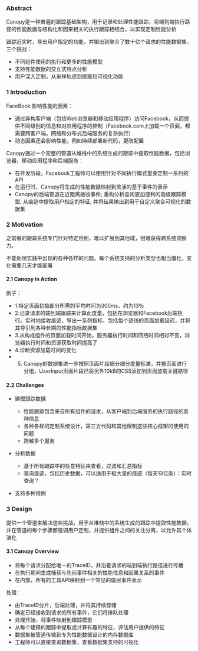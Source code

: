 ### Abstract
Canopy是一种普遍的跟踪基础架构，用于记录和处理性能跟踪，将端到端执行路径的性能数据与结构化和因果相关的执行跟踪相结合，以实现定制性能分析

跟踪近实时，导出用户指定的功能，并输出到聚合了数十亿个请求的性能数据集。三个挑战：
- 不同组件使用的执行和更多的性能模型
- 支持性能数据的交互式特点分析
- 用户深入定制，从采样轨迹到提取和可视化功能
### 1 Introduction
FaceBook 影响性能的因素：
- 通过异构客户端（包括Web浏览器和移动应用程序）访问Facebook，从而提供不同级别的信息和对应用程序的控制（Facebook.com上加载一个页面，都需要跨客户端，网络和分布式后端服务的复杂执行）
- 动态因素还会影响性能，例如持续部署新代码，更改配置

Canopy通过一个完整的管道从堆栈中的系统生成的跟踪中提取性能数据，包括浏览器，移动应用程序和后端服务：
- 在开发阶段，Facebook工程师可以使用针对不同执行模式量身定制一系列的API
- 在运行时，Canopy将生成的性能数据映射到灵活的基于事件的表示
- Canopy的后端管道在近距离接收事件; 重构分析查询更加便利的高级跟踪模型; 从痕迹中提取用户指定的特征; 并将结果输出到用于自定义聚合可视化的数据集

### 2 Motivation
之前做的跟踪系统专门针对特定用例，难以扩展到其他域，很难获得跨系统洞察力。

不能处理实践中出现的各种各样的问题。每个系统支持的分析类型也相当僵化，变化需要几天才能部署

#### 2.1 Canopy in Action
例子：
- 1.特定页面初始部分所需的平均时间为300ms，约为13％
- 2.记录请求的端到端跟踪来计算此度量，包括在浏览器和Facebook后端执行。实时地接收痕迹，导出一系列指标，包括每个迹线的页面加载延迟，并将其导引到各种长期的性能指标数据集
- 3.从构成组件的页面加载时间开始，服务器执行时间和网络时间相对不变，浏览器执行时间和资源获取时间提高了
- 4.诊断资源加载时间的变化
- 5. Canopy的数据集进一步按照页面片段细分细分度量标准，并按页面进行分组，UserInput页面片段已将另外10kB的CSS添加到页面加载关键路径
#### 2.2 Challenges
- 建模跟踪数据
  
  + 性能跟踪包含来自所有组件的请求，从客户端到后端服务的执行路径的各种信息
  + 各种各样的定制系统设计，第三方代码和其他限制这些核心框架的使用的问题
  + 跨越多个服务
  
- 分析数据
 
  + 基于所有跟踪中的任意特征来查看，过滤和汇总指标
  + 查询痕迹，包括历史数据，可以适用于极大量的痕迹（每天13亿条）：实时查询？
  
- 支持多种用例

### 3 Design
提供一个管道来解决这些挑战，用于从堆栈中的系统生成的跟踪中提取性能数据。并在管道的每个步骤都强调用户定制，并提供组件之间的关注分离，以允许其个体演化
#### 3.1 Canopy Overview

- 将每个请求分配给唯一的TraceID，并沿着请求的端到端执行路径进行传播
- 在执行期间生成捕获与先前事件相关的性能信息和因果关系的事件
- 在内部，所有的工具API映射到一个常见的底层事件表示

处理：
- 由TraceID分片，后端处理，并将其持续存储
- 确定已经接收到请求的所有事件，它们将排队处理
- 处理开始，将事件映射到跟踪模型
- 从每个建模的跟踪中提取或计算有趣的特征，评估用户提供的特征
- 数据集被管道传输到专为性能数据设计的内存数据库
- 工程师可以直接查询数据集，查看数据集支持的可视化









